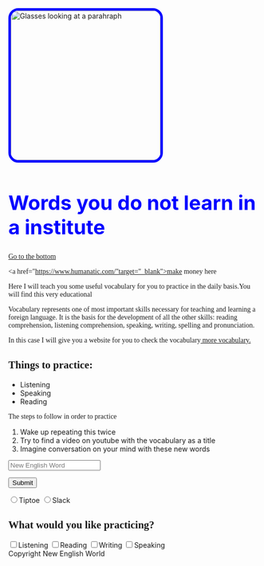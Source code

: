 <!DOCTYPE html>


<html> 

<link href="https://fonts.googleapis.com/css?family=Lobster" rel="stylesheet" type="text/css">

<style>

.red-text {
color: blue;
}

h1 {
	font-size: 40px;
}	

p {
	font-family: comic sans ms;


}

h2 {
	font-family: lobster;
}


.smaller-image {
  width: 300px;
}

.thin-blue-border {
  border-color: blue;
  border-width: 5px;
  border-radius: 20px;
  border-style: solid;
}

</style>

<head>

<title>My first try</title>

</head>

<div>
<a href="https://www.google.com/adsense/start/#/?modal_active=none"><img class="smaller-image thin-blue-border"src="https://images.unsplash.com/photo-1456081101716-74e616ab23d8?ixlib=rb-1.2.1&ixid=eyJhcHBfaWQiOjEyMDd9&auto=format&fit=crop&w=755&q=80" alt="Glasses looking at a parahraph"></a>
</div> 
<h1 class="red-text">Words you do not learn in a institute</h1>

<a href="#footer">Go to the bottom</a>

<a href="https://www.humanatic.com/"target="_blank">make money here</a>

<main>
<div>

<body>
  <p> Here I will teach you some useful vocabulary for you to practice in the daily basis.You will find this very educational</p>

  <p>Vocabulary represents one of most important skills necessary for teaching and learning a foreign language. It is the basis for the       development of all the other skills: reading comprehension, listening comprehension, speaking, writing, spelling and pronunciation.</p>
  
  <p>In this case I will give you a website for you to check the vocabulary<a target="_blank" href="https://www.ef.com/wwen/english-resources/english-vocabulary/top-3000-words/"> more vocabulary.</a>
  </p>
 </body> 
</div>
 <h2>Things to practice:</h2>
 
  <ul>
    <li>Listening</li>
    <li>Speaking</li>
    <li>Reading</li>
  </ul>
  <p>The steps to follow in order to practice<p>
  <ol>
  <li>Wake up repeating this twice</li>
  <li>Try to find a video on youtube with the vocabulary as a title</li>
  <li>Imagine conversation on your mind with these new words</li>
  </ol>

 <form action="#">
    
<input type="text" placeholder="New English Word" required>

<button type="submit">Submit</button>

<label for="tiptoe">
<input id="tiptoe" type="radio" name="tiptoe-slack">Tiptoe
</label>

<label for="slack">
<input id="slack"  type="radio" name="tiptoe-slack">Slack
</label>

</form>

<h2>What would you like practicing?</h2>

<label for="Listening">
<input  id="listening" type="checkbox" name="4 skills">Listening 
</label>

<label for="reading">
<input  id="reading" type="checkbox" name="4 skills">Reading 
</label>

<label for="writing">
<input  id="writing" type="checkbox" name="4 skills">Writing
</label>

<label for="speaking">
<input  id="speaking" type="checkbox" name="4 skills">Speaking 

</label>

</main>

<footer id="footer">Copyright New English World</footer>

</html>


